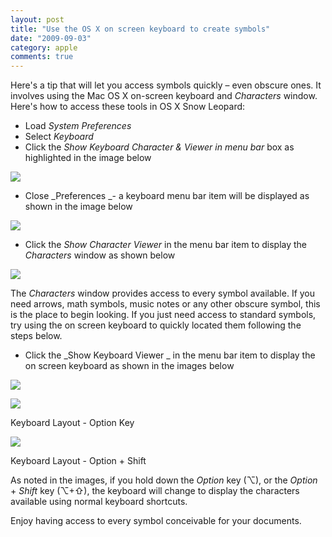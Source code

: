 ```yaml
---
layout: post
title: "Use the OS X on screen keyboard to create symbols"
date: "2009-09-03"
category: apple
comments: true
---
```


Here's a tip that will let you access symbols quickly – even obscure ones. It involves using the Mac OS X on-screen keyboard and _Characters_ window. Here's how to access these tools in OS X Snow Leopard:

* Load _System Preferences_
* Select _Keyboard_
* Click the _Show Keyboard Character & Viewer in menu bar_ box as highlighted in the image below

![][2]

* Close _Preferences _\- a keyboard menu bar item will be displayed as shown in the image below

![][3]

* Click the _Show Character Viewer_ in the menu bar item to display the _Characters_ window as shown below

![][4]

The _Characters_ window provides access to every symbol available. If you need arrows, math symbols, music notes or any other obscure symbol, this is the place to begin looking. If you just need access to standard symbols, try using the on screen keyboard to quickly located them following the steps below.

* Click the _Show Keyboard Viewer _ in the menu bar item to display the on screen keyboard as shown in the images below

![][5]

![][6]

Keyboard Layout - Option Key

![][7]

Keyboard Layout - Option + Shift

As noted in the images, if you hold down the _Option_ key (⌥), or the _Option_ \+ _Shift_ key (⌥+⇧), the keyboard will change to display the characters available using normal keyboard shortcuts.

Enjoy having access to every symbol conceivable for your documents.

[1]: http://www.docstechnotes.com/2009/08/creating-common-symbols-in-os-x.html
[2]: http://farm4.static.flickr.com/3527/3881939975_e85af2bd5e.jpg
[3]: http://farm4.static.flickr.com/3528/3881945679_78406a1eb4_o.jpg
[4]: http://farm3.static.flickr.com/2482/3881949905_863ea2ed76.jpg
[5]: http://farm3.static.flickr.com/2491/3881951909_2b3146f4fa.jpg
[6]: http://farm4.static.flickr.com/3438/3882752296_1c7bfe2abf.jpg
[7]: http://farm4.static.flickr.com/3512/3881958391_3abaee722c.jpg
